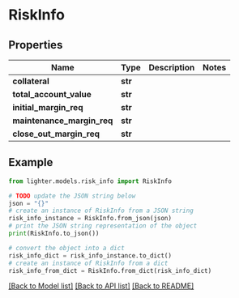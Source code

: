# RiskInfo


## Properties

Name | Type | Description | Notes
------------ | ------------- | ------------- | -------------
**collateral** | **str** |  | 
**total_account_value** | **str** |  | 
**initial_margin_req** | **str** |  | 
**maintenance_margin_req** | **str** |  | 
**close_out_margin_req** | **str** |  | 

## Example

```python
from lighter.models.risk_info import RiskInfo

# TODO update the JSON string below
json = "{}"
# create an instance of RiskInfo from a JSON string
risk_info_instance = RiskInfo.from_json(json)
# print the JSON string representation of the object
print(RiskInfo.to_json())

# convert the object into a dict
risk_info_dict = risk_info_instance.to_dict()
# create an instance of RiskInfo from a dict
risk_info_from_dict = RiskInfo.from_dict(risk_info_dict)
```
[[Back to Model list]](../README.md#documentation-for-models) [[Back to API list]](../README.md#documentation-for-api-endpoints) [[Back to README]](../README.md)



